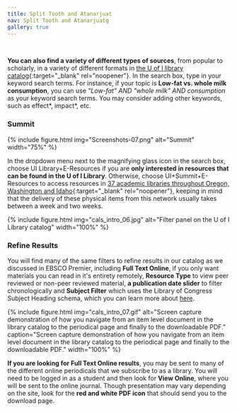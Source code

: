 ```yaml
---
title: Split Tooth and Atanarjuat
nav: Split Tooth and Atanarjuatg
gallery: true
---
```


<br>

**You can also find a variety of different types of sources**, from popular to scholarly, in a variety of different formats in [the U of I library catalog](https://www.lib.uidaho.edu/){:target="_blank" rel="noopener"}. In the search box, type in your keyword search terms. For instance, if your topic is **Low-fat vs. whole milk consumption**, you can use *"Low-fat" AND "whole milk" AND consumption* as your keyword search terms. You may consider adding other keywords, such as effect\*, impact\*, etc.

### Summit

{% include figure.html img="Screenshots-07.png" alt="Summit" width="75%" %}

In the dropdown menu next to the magnifying glass icon in the search box, choose UI Library+E-Resources if you are **only interested in resources that can be found in the U of I Library**. Otherwise, choose UI+Summit+E-Resources to access resources in [37 academic libraries throughout Oregon, Washington and Idaho](https://www.lib.uidaho.edu/services/ill/summit.html){:target="_blank" rel="noopener"}, keeping in mind that the delivery of these physical items from this network usually takes between a week and two weeks.

{% include figure.html img="cals_intro_06.jpg" alt="Filter panel on the U of I Library catalog" width="100%" %}

### Refine Results 

You will find many of the same filters to refine results in our catalog as we discussed in EBSCO Premier, including **Full Text Online**, if you only want materials you can read in it's entirety remotely, **Resource Type** to view peer reviewed or non-peer reviewed material, **a publication date slider** to filter chronologically and **Subject Filter** which uses the Library of Congress Subject Heading schema, which you can learn more about [here](https://id.loc.gov/authorities/subjects.html).

{% include figure.html img="cals_intro_07.gif" alt="Screen capture demonstration of how you navigate from an item level document in the library catalog to the periodical page and finally to the downloadable PDF." caption="Screen capture demonstration of how you navigate from an item level document in the library catalog to the periodical page and finally to the downloadable PDF." width="100%" %}

**If you are looking for Full Text Online results**, you may be sent to many of the different online periodicals that we subscribe to as a library. You will need to be logged in as a student and then look for **View Online**, where you will be sent to the online journal. Though presentation may vary depending on the site, look for the **red and white PDF icon** that should send you to the download page.